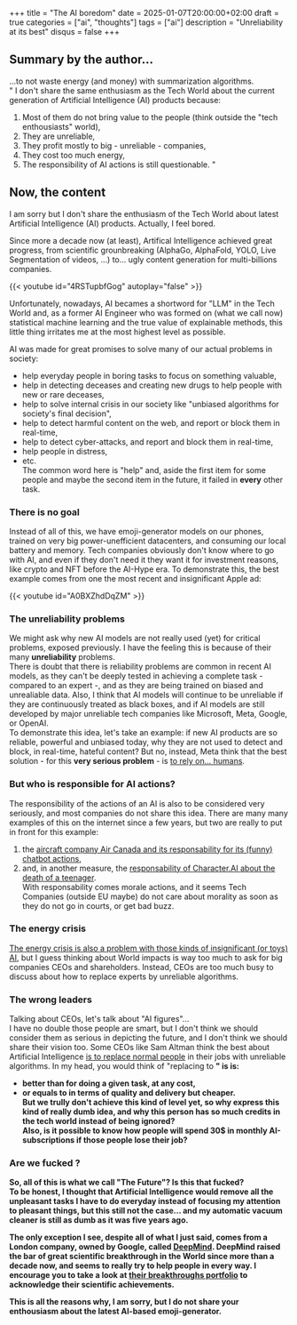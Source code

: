 +++
title = "The AI boredom"
date = 2025-01-07T20:00:00+02:00
draft = true
categories = ["ai", "thoughts"]
tags = ["ai"]
description = "Unreliability at its best"
disqus = false
+++


## Summary by the author...
...to not waste energy (and money) with summarization algorithms.  
"
I don't share the same enthusiasm as the Tech World about the current generation of Artificial Intelligence (AI) 
products because:
1. Most of them do not bring value to the people (think outside the "tech enthousiasts" world),
2. They are unreliable,
3. They profit mostly to big - unreliable - companies,
4. They cost too much energy,
5. The responsibility of AI actions is still questionable.
"

## Now, the content

I am sorry but I don't share the enthusiasm of the Tech World about latest Artificial Intelligence (AI) products.
Actually, I feel bored.

Since more a decade now (at least), Artifical Intelligence achieved great progress, from scientific grounbreaking 
(AlphaGo, AlphaFold, YOLO, Live Segmentation of videos, ...) to... ugly content generation for multi-billions companies.

{{< youtube id="4RSTupbfGog" autoplay="false" >}}

Unfortunately, nowadays, AI becames a shortword for "LLM" in the Tech World and, as a former AI Engineer who was formed on 
(what we call now) statistical machine learning and the true value of explainable methods, this little thing irritates 
me at the most highest level as possible.

AI was made for great promises to solve many of our actual problems in society:
* help everyday people in boring tasks to focus on something valuable,
* help in detecting deceases and creating new drugs to help people with new or rare deceases,
* help to solve internal crisis in our society like "unbiased algorithms for society's final decision",
* help to detect harmful content on the web, and report or block them in real-time,
* help to detect cyber-attacks, and report and block them in real-time,
* help people in distress,
* etc.  
The common word here is "help" and, aside the first item for some people and maybe the second item in the future, 
it failed in **every** other task.

### There is no goal

Instead of all of this, we have emoji-generator models on our phones, trained on very big power-unefficient datacenters,
 and consuming our local battery and memory.
Tech companies obviously don't know where to go with AI, and even if they don't need it they want it for investment 
reasons, like crypto and NFT before the AI-Hype era.
To demonstrate this, the best example comes from one the most recent and insignificant Apple ad:

{{< youtube id="A0BXZhdDqZM" >}}

### The unreliability problems

We might ask why new AI models are not really used (yet) for critical problems, exposed previously.
I have the feeling this is because of their many **unreliability** problems.  
There is doubt that there is reliability problems are common in recent AI models, as they can't be deeply tested in achieving a complete task - compared to an expert -, and as they are being trained on biased and unrealiable data.
Also, I think that AI models will continue to be unreliable if they are continuously treated as black boxes, and if AI models are still developed by major unreliable tech companies like Microsoft, Meta, Google, or OpenAI.  
To demonstrate this idea, let's take an example: if new AI products are so reliable, powerful and unbiased today, why they are not used to detect and block, in real-time, hateful content?
But no, instead, Meta think that the best solution - for this **very serious problem** - is [to rely on... humans](https://futurism.com/zuckerberg-meta-announcement-hate-speech).

### But who is responsible for AI actions?

The responsibility of the actions of an AI is also to be considered very seriously, and most companies do not share this idea.
There are many many examples of this on the internet since a few years, but two are really to put in front for this example:
1. the [aircraft company Air Canada and its responsability for its (funny) chatbot actions](https://www.washingtonpost.com/travel/2024/02/18/air-canada-airline-chatbot-ruling/),
2. and, in another measure, the [responsability of Character.AI about the death of a teenager](https://www.nbcnews.com/tech/characterai-lawsuit-florida-teen-death-rcna176791).  
With responsability comes morale actions, and it seems Tech Companies (outside EU maybe) do not care about morality 
as soon as they do not go in courts, or get bad buzz.

### The energy crisis

[The energy crisis is also a problem with those kinds of insignificant (or toys) AI](https://spectrum.ieee.org/ai-energy-consumption), 
but I guess thinking about World impacts is way too much to ask for big companies CEOs and shareholders.
Instead, CEOs are too much busy to discuss about how to replace experts by unreliable algorithms.

### The wrong leaders

Talking about CEOs, let's talk about "AI figures"...  
I have no double those people are smart, but I don't think we should consider them as serious in depicting the future, 
and I don't think we should share their vision too.
Some CEOs like Sam Altman think the best about Artificial Intelligence [is to replace normal people](https://futurism.com/sam-altman-replace-normal-people-ai) in their jobs with unreliable algorithms.
In my head, you would think of "replacing <A> to <B>" is <B> is:
* better than <A> for doing a given task, at any cost,
* or <B> equals to <A> in terms of quality and delivery **but** cheaper.  
But we trully don't achieve this kind of level yet, so **why** express this kind of really dumb idea, and why this person
has so much credits in the tech world instead of being ignored?  
Also, is it possible to know how people will spend 30$ in monthly AI-subscriptions if those people lose their job?

### Are we fucked ?

So, all of this is what we call "The Future"? Is this that fucked?  
To be honest, I thought that Artificial Intelligence would remove all the unpleasant tasks I have to do everyday instead
of focusing my attention to pleasant things, but this still not the case... and my automatic vacuum cleaner is still
as dumb as it was five years ago.  

The only exception I see, despite all of what I just said, comes from a London company, owned by Google, called 
[DeepMind](https://deepmind.google).
DeepMind raised the bar of great scientific breakthrough in the World since more than a decade now, and seems to really try
 to help people in every way.
I encourage you to take a look at [their breakthroughs portfolio](https://deepmind.google/research/breakthroughs/) to 
acknowledge their scientific achievements.

This is all the reasons why, I am sorry, but I do not share your enthousiasm about the latest AI-based emoji-generator.
